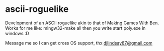 # ascii-roguelike
Development of an ASCII roguelike akin to that of Making Games With Ben.
Works for me like: mingw32-make all
then you write start poly.exe in windows :D

Message me so I can get cross OS support, thx
djlindsay87@gmail.com 
